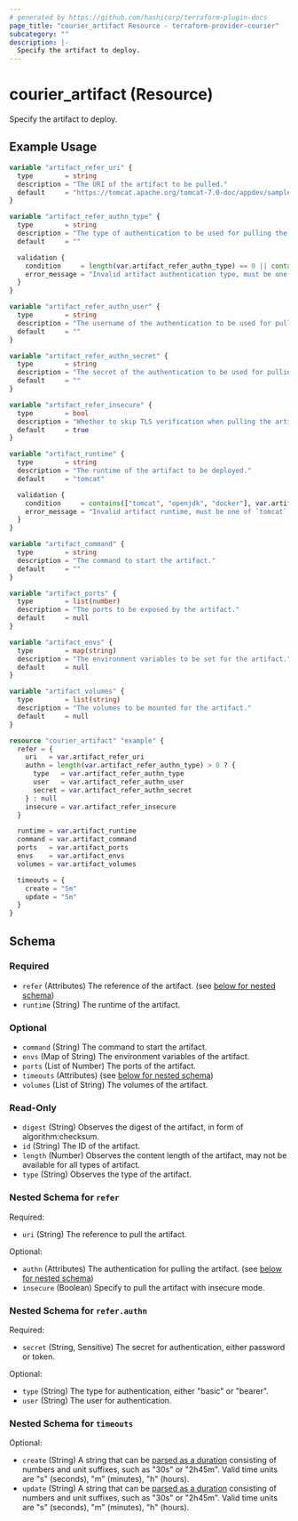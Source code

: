 ```yaml
---
# generated by https://github.com/hashicorp/terraform-plugin-docs
page_title: "courier_artifact Resource - terraform-provider-courier"
subcategory: ""
description: |-
  Specify the artifact to deploy.
---
```


# courier_artifact (Resource)

Specify the artifact to deploy.

## Example Usage

```terraform
variable "artifact_refer_uri" {
  type        = string
  description = "The URI of the artifact to be pulled."
  default     = "https://tomcat.apache.org/tomcat-7.0-doc/appdev/sample/sample.war"
}

variable "artifact_refer_authn_type" {
  type        = string
  description = "The type of authentication to be used for pulling the artifact."
  default     = ""

  validation {
    condition     = length(var.artifact_refer_authn_type) == 0 || contains(["basic", "bearer"], var.artifact_refer_authn_type)
    error_message = "Invalid artifact authentication type, must be one of `basic` or `bearer`."
  }
}

variable "artifact_refer_authn_user" {
  type        = string
  description = "The username of the authentication to be used for pulling the artifact."
  default     = ""
}

variable "artifact_refer_authn_secret" {
  type        = string
  description = "The secret of the authentication to be used for pulling the artifact, either password or token."
  default     = ""
}

variable "artifact_refer_insecure" {
  type        = bool
  description = "Whether to skip TLS verification when pulling the artifact."
  default     = true
}

variable "artifact_runtime" {
  type        = string
  description = "The runtime of the artifact to be deployed."
  default     = "tomcat"

  validation {
    condition     = contains(["tomcat", "openjdk", "docker"], var.artifact_runtime)
    error_message = "Invalid artifact runtime, must be one of `tomcat`, `openjdk` or `docker`."
  }
}

variable "artifact_command" {
  type        = string
  description = "The command to start the artifact."
  default     = ""
}

variable "artifact_ports" {
  type        = list(number)
  description = "The ports to be exposed by the artifact."
  default     = null
}

variable "artifact_envs" {
  type        = map(string)
  description = "The environment variables to be set for the artifact."
  default     = null
}

variable "artifact_volumes" {
  type        = list(string)
  description = "The volumes to be mounted for the artifact."
  default     = null
}

resource "courier_artifact" "example" {
  refer = {
    uri   = var.artifact_refer_uri
    authn = length(var.artifact_refer_authn_type) > 0 ? {
      type   = var.artifact_refer_authn_type
      user   = var.artifact_refer_authn_user
      secret = var.artifact_refer_authn_secret
    } : null
    insecure = var.artifact_refer_insecure
  }

  runtime = var.artifact_runtime
  command = var.artifact_command
  ports   = var.artifact_ports
  envs    = var.artifact_envs
  volumes = var.artifact_volumes

  timeouts = {
    create = "5m"
    update = "5m"
  }
}
```

<!-- schema generated by tfplugindocs -->
## Schema

### Required

- `refer` (Attributes) The reference of the artifact. (see [below for nested schema](#nestedatt--refer))
- `runtime` (String) The runtime of the artifact.

### Optional

- `command` (String) The command to start the artifact.
- `envs` (Map of String) The environment variables of the artifact.
- `ports` (List of Number) The ports of the artifact.
- `timeouts` (Attributes) (see [below for nested schema](#nestedatt--timeouts))
- `volumes` (List of String) The volumes of the artifact.

### Read-Only

- `digest` (String) Observes the digest of the artifact, 
in form of algorithm:checksum.
- `id` (String) The ID of the artifact.
- `length` (Number) Observes the content length of the artifact,
may not be available for all types of artifact.
- `type` (String) Observes the type of the artifact.

<a id="nestedatt--refer"></a>
### Nested Schema for `refer`

Required:

- `uri` (String) The reference to pull the artifact.

Optional:

- `authn` (Attributes) The authentication for pulling the artifact. (see [below for nested schema](#nestedatt--refer--authn))
- `insecure` (Boolean) Specify to pull the artifact with insecure mode.

<a id="nestedatt--refer--authn"></a>
### Nested Schema for `refer.authn`

Required:

- `secret` (String, Sensitive) The secret for authentication, either password or token.

Optional:

- `type` (String) The type for authentication, either "basic" or "bearer".
- `user` (String) The user for authentication.



<a id="nestedatt--timeouts"></a>
### Nested Schema for `timeouts`

Optional:

- `create` (String) A string that can be [parsed as a duration](https://pkg.go.dev/time#ParseDuration) consisting of numbers and unit suffixes, such as "30s" or "2h45m". Valid time units are "s" (seconds), "m" (minutes), "h" (hours).
- `update` (String) A string that can be [parsed as a duration](https://pkg.go.dev/time#ParseDuration) consisting of numbers and unit suffixes, such as "30s" or "2h45m". Valid time units are "s" (seconds), "m" (minutes), "h" (hours).


